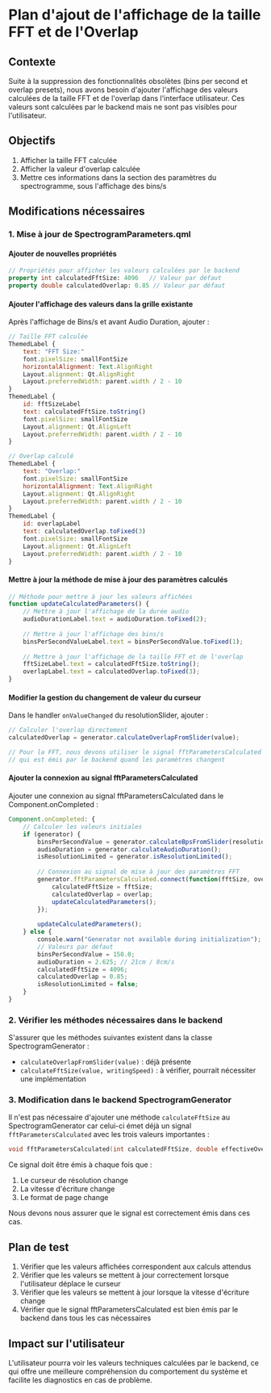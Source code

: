 # Plan d'ajout de l'affichage de la taille FFT et de l'Overlap

## Contexte
Suite à la suppression des fonctionnalités obsolètes (bins per second et overlap presets), nous avons besoin d'ajouter l'affichage des valeurs calculées de la taille FFT et de l'overlap dans l'interface utilisateur. Ces valeurs sont calculées par le backend mais ne sont pas visibles pour l'utilisateur.

## Objectifs
1. Afficher la taille FFT calculée
2. Afficher la valeur d'overlap calculée
3. Mettre ces informations dans la section des paramètres du spectrogramme, sous l'affichage des bins/s

## Modifications nécessaires

### 1. Mise à jour de SpectrogramParameters.qml

#### Ajouter de nouvelles propriétés
```qml
// Propriétés pour afficher les valeurs calculées par le backend
property int calculatedFftSize: 4096   // Valeur par défaut
property double calculatedOverlap: 0.85 // Valeur par défaut
```

#### Ajouter l'affichage des valeurs dans la grille existante
Après l'affichage de Bins/s et avant Audio Duration, ajouter :

```qml
// Taille FFT calculée
ThemedLabel {
    text: "FFT Size:"
    font.pixelSize: smallFontSize
    horizontalAlignment: Text.AlignRight
    Layout.alignment: Qt.AlignRight
    Layout.preferredWidth: parent.width / 2 - 10
}
ThemedLabel {
    id: fftSizeLabel
    text: calculatedFftSize.toString()
    font.pixelSize: smallFontSize
    Layout.alignment: Qt.AlignLeft
    Layout.preferredWidth: parent.width / 2 - 10
}

// Overlap calculé
ThemedLabel {
    text: "Overlap:"
    font.pixelSize: smallFontSize
    horizontalAlignment: Text.AlignRight
    Layout.alignment: Qt.AlignRight
    Layout.preferredWidth: parent.width / 2 - 10
}
ThemedLabel {
    id: overlapLabel
    text: calculatedOverlap.toFixed(3)
    font.pixelSize: smallFontSize
    Layout.alignment: Qt.AlignLeft
    Layout.preferredWidth: parent.width / 2 - 10
}
```

#### Mettre à jour la méthode de mise à jour des paramètres calculés
```qml
// Méthode pour mettre à jour les valeurs affichées
function updateCalculatedParameters() {
    // Mettre à jour l'affichage de la durée audio
    audioDurationLabel.text = audioDuration.toFixed(2);
    
    // Mettre à jour l'affichage des bins/s
    binsPerSecondValueLabel.text = binsPerSecondValue.toFixed(1);
    
    // Mettre à jour l'affichage de la taille FFT et de l'overlap
    fftSizeLabel.text = calculatedFftSize.toString();
    overlapLabel.text = calculatedOverlap.toFixed(3);
}
```

#### Modifier la gestion du changement de valeur du curseur
Dans le handler `onValueChanged` du resolutionSlider, ajouter :

```qml
// Calculer l'overlap directement
calculatedOverlap = generator.calculateOverlapFromSlider(value);

// Pour la FFT, nous devons utiliser le signal fftParametersCalculated
// qui est émis par le backend quand les paramètres changent
```

#### Ajouter la connexion au signal fftParametersCalculated

Ajouter une connexion au signal fftParametersCalculated dans le Component.onCompleted :

```qml
Component.onCompleted: {
    // Calculer les valeurs initiales
    if (generator) {
        binsPerSecondValue = generator.calculateBpsFromSlider(resolutionSlider.value, writingSpeedNumeric);
        audioDuration = generator.calculateAudioDuration();
        isResolutionLimited = generator.isResolutionLimited();
        
        // Connexion au signal de mise à jour des paramètres FFT
        generator.fftParametersCalculated.connect(function(fftSize, overlap, bps) {
            calculatedFftSize = fftSize;
            calculatedOverlap = overlap;
            updateCalculatedParameters();
        });
        
        updateCalculatedParameters();
    } else {
        console.warn("Generator not available during initialization");
        // Valeurs par défaut
        binsPerSecondValue = 150.0;
        audioDuration = 2.625; // 21cm / 8cm/s
        calculatedFftSize = 4096;
        calculatedOverlap = 0.85;
        isResolutionLimited = false;
    }
}
```

### 2. Vérifier les méthodes nécessaires dans le backend

S'assurer que les méthodes suivantes existent dans la classe SpectrogramGenerator :
- `calculateOverlapFromSlider(value)` : déjà présente
- `calculateFftSize(value, writingSpeed)` : à vérifier, pourrait nécessiter une implémentation

### 3. Modification dans le backend SpectrogramGenerator

Il n'est pas nécessaire d'ajouter une méthode `calculateFftSize` au SpectrogramGenerator car celui-ci émet déjà un signal `fftParametersCalculated` avec les trois valeurs importantes :

```cpp
void fftParametersCalculated(int calculatedFftSize, double effectiveOverlap, double binsPerSecond);
```

Ce signal doit être émis à chaque fois que :
1. Le curseur de résolution change
2. La vitesse d'écriture change
3. Le format de page change

Nous devons nous assurer que le signal est correctement émis dans ces cas.

## Plan de test
1. Vérifier que les valeurs affichées correspondent aux calculs attendus
2. Vérifier que les valeurs se mettent à jour correctement lorsque l'utilisateur déplace le curseur
3. Vérifier que les valeurs se mettent à jour lorsque la vitesse d'écriture change
4. Vérifier que le signal fftParametersCalculated est bien émis par le backend dans tous les cas nécessaires

## Impact sur l'utilisateur
L'utilisateur pourra voir les valeurs techniques calculées par le backend, ce qui offre une meilleure compréhension du comportement du système et facilite les diagnostics en cas de problème.